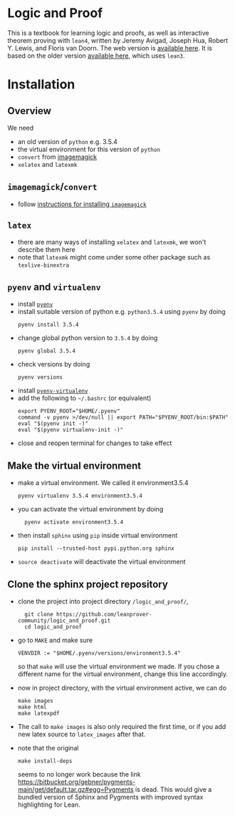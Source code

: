# Logic and Proof

This is a textbook for learning logic and proofs, 
as well as interactive theorem proving with `lean4`,
written by Jeremy Avigad, Joseph Hua, Robert Y. Lewis, and Floris van Doorn. 
The web version is [available here](https://leanprover.github.io/logic_and_proof).
It is based on the older version
[available here](https://github.com/leanprover/logic_and_proof_lean3/tree/master),
which uses `lean3`.

# Installation 

## Overview

We need
- an old version of `python` e.g. 3.5.4
- the virtual environment for this version of `python`
- `convert` from [imagemagick](https://imagemagick.org/)
- `xelatex` and `latexmk`

## `imagemagick`/`convert`
- follow [instructions for installing `imagemagick`](https://imagemagick.org/script/download.php)

## `latex`
- there are many ways of installing `xelatex` and `latexmk`,
  we won't describe them here
- note that `latexmk` might come under some other package such as `texlive-binextra`

## `pyenv` and `virtualenv`
- install [`pyenv`](https://github.com/pyenv/pyenv)
- install suitable version of python e.g. `python3.5.4` using `pyenv` by doing 
  ```
  pyenv install 3.5.4
  ```
- change global python version to `3.5.4` by doing
  ```
  pyenv global 3.5.4
  ```
- check versions by doing 
  ```
  pyenv versions
  ```
- install [`pyenv-virtualenv`](https://github.com/pyenv/pyenv-virtualenv)
- add the following to `~/.bashrc` (or equivalent)
  ```
  export PYENV_ROOT="$HOME/.pyenv"
  command -v pyenv >/dev/null || export PATH="$PYENV_ROOT/bin:$PATH"
  eval "$(pyenv init -)"
  eval "$(pyenv virtualenv-init -)"
  ```
- close and reopen terminal for changes to take effect

## Make the virtual environment
- make a virtual environment. We called it environment3.5.4
  ```
  pyenv virtualenv 3.5.4 environment3.5.4
  ```
- you can activate the virtual environment by doing 
  ```
    pyenv activate environment3.5.4
  ```
- then install `sphinx` using `pip` inside virtual environment
  ```
  pip install --trusted-host pypi.python.org sphinx
  ```
- `source deactivate` will deactivate the virtual environment
 
## Clone the sphinx project repository
- clone the project into project directory `/logic_and_proof/`, 
  ```
    git clone https://github.com/leanprover-community/logic_and_proof.git
    cd logic_and_proof
  ```

- go to `MAKE` and make sure 
  ```
  VENVDIR := "$HOME/.pyenv/versions/environment3.5.4"
  ```
  so that `make` will use the virtual environment we made. 
  If you chose a different name for the virtual environment, change this line accordingly.
- now in project directory, with the virtual environment active, we can do 
  ```
  make images
  make html
  make latexpdf
  ```
- The call to `make images` is also only required the first time, or if you add new latex source to `latex_images` after that.
- note that the original 
  ```
  make install-deps
  ```
  seems to no longer work because the link https://bitbucket.org/gebner/pygments-main/get/default.tar.gz#egg=Pygments is dead.
  This would give a bundled version of Sphinx and Pygments with improved syntax highlighting for Lean.


<!-- # How to test the Lean code snippets -->

<!-- ``` -->
<!-- make leantest -->
<!-- ``` -->

<!-- # How to deploy -->

<!-- ``` -->
<!-- ./deploy.sh leanprover logic_and_proof -->
<!-- ``` -->
